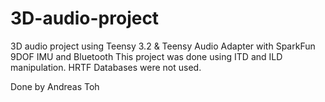 # 3D-audio-project
3D audio project using Teensy 3.2 &amp; Teensy Audio Adapter with SparkFun 9DOF IMU and Bluetooth
This project was done using ITD and ILD manipulation. HRTF Databases were not used.

Done by Andreas Toh
